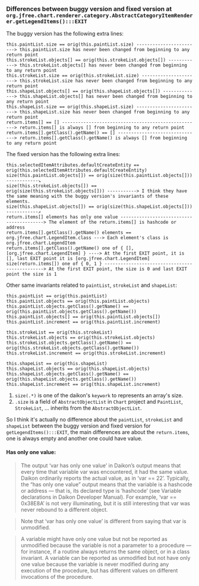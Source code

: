 ### Differences between buggy version and fixed version at `org.jfree.chart.renderer.category.AbstractCategoryItemRenderer.getLegendItems():::EXIT`

The buggy version has the following extra lines:  
```
this.paintList.size == orig(this.paintList.size) ------------------------> this.paintList.size has never been changed from beginning to any return point
this.strokeList.objects[] == orig(this.strokeList.objects[]) ------------> this.strokeList.objects[] has never been changed from beginning to any return point
this.strokeList.size == orig(this.strokeList.size) ----------------------> this.strokeList.size has never been changed from beginning to any return point
this.shapeList.objects[] == orig(this.shapeList.objects[]) --------------> this.shapeList.objects[] has never been changed from beginning to any return point
this.shapeList.size == orig(this.shapeList.size) ------------------------> this.shapeList.size has never been changed from beginning to any return point
return.items[] == [] ----------------------------------------------------> return.items[] is always [] from beginning to any return point
return.items[].getClass().getName() == [] -------------------------------> return.items[].getClass().getName() is always [] from beginning to any return point
```
The fixed version has the following extra lines:  
```
this.selectedItemAttributes.defaultCreateEntity == orig(this.selectedItemAttributes.defaultCreateEntity)
size(this.paintList.objects[]) == orig(size(this.paintList.objects[])) ------------↘
size(this.strokeList.objects[]) == orig(size(this.strokeList.objects[])) -----------> I think they have the same meaning with the buggy version's invariants of these elements.
size(this.shapeList.objects[]) == orig(size(this.shapeList.objects[])) ------------↗
return.items[] elements has only one value -----------------------------------------> The element of the return.items[] is hashcode or address
return.items[].getClass().getName() elements == org.jfree.chart.LegendItem.class ---> Each element's class is org.jfree.chart.LegendItem
return.items[].getClass().getName() one of { [], [org.jfree.chart.LegendItem] } ----> At the first EXIT point, it is [], last EXIT point it is [org.jfree.chart.LegendItem]
size(return.items[]) one of { 0, 1 } -----------------------------------------------> At the first EXIT point, the size is 0 and last EXIT point the size is 1
```

Other same invariants related to `paintList`, `strokeList` and `shapeList`:  
```
this.paintList == orig(this.paintList)
this.paintList.objects == orig(this.paintList.objects)
this.paintList.objects.getClass().getName() == orig(this.paintList.objects.getClass().getName())
this.paintList.objects[] == orig(this.paintList.objects[])
this.paintList.increment == orig(this.paintList.increment)

this.strokeList == orig(this.strokeList)
this.strokeList.objects == orig(this.strokeList.objects)
this.strokeList.objects.getClass().getName() == orig(this.strokeList.objects.getClass().getName())
this.strokeList.increment == orig(this.strokeList.increment)

this.shapeList == orig(this.shapeList)
this.shapeList.objects == orig(this.shapeList.objects)
this.shapeList.objects.getClass().getName() == orig(this.shapeList.objects.getClass().getName())
this.shapeList.increment == orig(this.shapeList.increment)
```

1. `size(.*)` is one of the daikon's `keywork` to represents an array's size.  
2. `.size` is a field of `AbstractObjectList` in `Chart` project and `PaintList`, `StrokeList`, ... inherits from the `AbstractObjectList`.  

So I think it's actually no difference about the `paintList`, `strokeList` and `shapeList` between the buggy version and fixed version for `getLegendItems():::EXIT`, the main differences are about the `return.items`, one is always empty and another one could have value.   

#### Has only one value:
>The output ‘var has only one value’ in Daikon’s output means that every time that variable var was encountered, it had the same value. Daikon ordinarily reports the actual value, as in ‘var == 22’. Typically, the “has only one value” output means that the variable is a hashcode or address — that is, its declared type is ‘hashcode’ (see Variable declarations in Daikon Developer Manual). For example, ‘var == 0x38E8A’ is not very illuminating, but it is still interesting that var was never rebound to a different object.

>Note that ‘var has only one value’ is different from saying that var is unmodified.

>A variable might have only one value but not be reported as unmodified because the variable is not a parameter to a procedure — for instance, if a routine always returns the same object, or in a class invariant. A variable can be reported as unmodified but not have only one value because the variable is never modified during any execution of the procedure, but has different values on different invocations of the procedure.